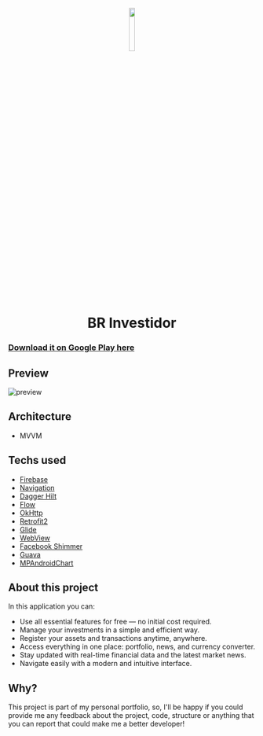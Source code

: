 <p align="center">
  <img src="https://github.com/omouravictor/assets/blob/main/assets/br-investidor/icon.png" width=15%>
</p>

<h1 align="center">BR Investidor</h1>

### [Download it on Google Play here](https://play.google.com/store/apps/details?id=com.omouravictor.br_investidor)

## Preview

![preview](https://github.com/user-attachments/assets/b1de4dde-04d5-40d1-8d37-e0f8c6c7bb39)

## Architecture

- MVVM

## Techs used

- [Firebase](https://firebase.google.com)
- [Navigation](https://developer.android.com/jetpack/androidx/releases/navigation)
- [Dagger Hilt](https://developer.android.com/training/dependency-injection/hilt-android)
- [Flow](https://developer.android.com/kotlin/flow)
- [OkHttp](https://square.github.io/okhttp/)
- [Retrofit2](https://square.github.io/retrofit/)
- [Glide](https://github.com/bumptech/glide)
- [WebView](https://developer.android.com/reference/android/webkit/WebView)
- [Facebook Shimmer](https://github.com/facebookarchive/shimmer-android)
- [Guava](https://github.com/google/guava)
- [MPAndroidChart](https://github.com/PhilJay/MPAndroidChart)

## About this project

In this application you can:

- Use all essential features for free — no initial cost required.
- Manage your investments in a simple and efficient way.
- Register your assets and transactions anytime, anywhere.
- Access everything in one place: portfolio, news, and currency converter.
- Stay updated with real-time financial data and the latest market news.
- Navigate easily with a modern and intuitive interface.

## Why?

This project is part of my personal portfolio, so, I'll be happy if you could provide me any
feedback about the project, code, structure or anything that you can report that could make me a
better developer!
